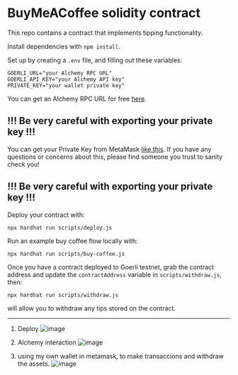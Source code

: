 # BuyMeACoffee solidity contract

This repo contains a contract that implements tipping functionality.

Install dependencies with `npm install`.

Set up by creating a `.env` file, and filling out these variables:

```
GOERLI_URL="your Alchemy RPC URL"
GOERLI_API_KEY="your Alchemy API key"
PRIVATE_KEY="your wallet private key"
```

You can get an Alchemy RPC URL for free [here](https://alchemy.com/?a=roadtoweb3weektwo).

## !!! Be very careful with exporting your private key !!!

You can get your Private Key from MetaMask [like this](https://metamask.zendesk.com/hc/en-us/articles/360015289632-How-to-Export-an-Account-Private-Key).
If you have any questions or concerns about this, please find someone you trust to sanity check you! 

## !!! Be very careful with exporting your private key !!!

Deploy your contract with:

```
npx hardhat run scripts/deploy.js
```

Run an example buy coffee flow locally with:

```
npx hardhat run scripts/buy-coffee.js
```

Once you have a contract deployed to Goerli testnet, grab the contract address and update the `contractAddress` variable in `scripts/withdraw.js`, then:

```
npx hardhat run scripts/withdraw.js
```

will allow you to withdraw any tips stored on the contract.

--------------------------------------------------------------------------------

1. Deploy 
![image](https://user-images.githubusercontent.com/42863568/201966580-50b389eb-0196-4379-8484-2dae817a5745.png)

2. Alchemy interaction
![image](https://user-images.githubusercontent.com/42863568/201966921-f97e6b0d-2a4d-48e7-86bd-64c78ef1e65a.png)

3. using my own wallet in metamask, to make transaccions and withdraw the assets.
![image](https://user-images.githubusercontent.com/42863568/201967843-f5ffddf1-2fbb-4779-ab8a-117db3ea1e50.png)

